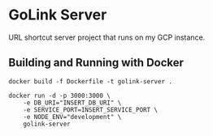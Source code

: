 # GoLink Server

URL shortcut server project that runs on my GCP instance.

## Building and Running with Docker

```
docker build -f Dockerfile -t golink-server .

docker run -d -p 3000:3000 \
    -e DB_URI="INSERT_DB_URI" \
    -e SERVICE_PORT=INSERT_SERVICE_PORT \
    -e NODE_ENV="development" \
    golink-server
```
